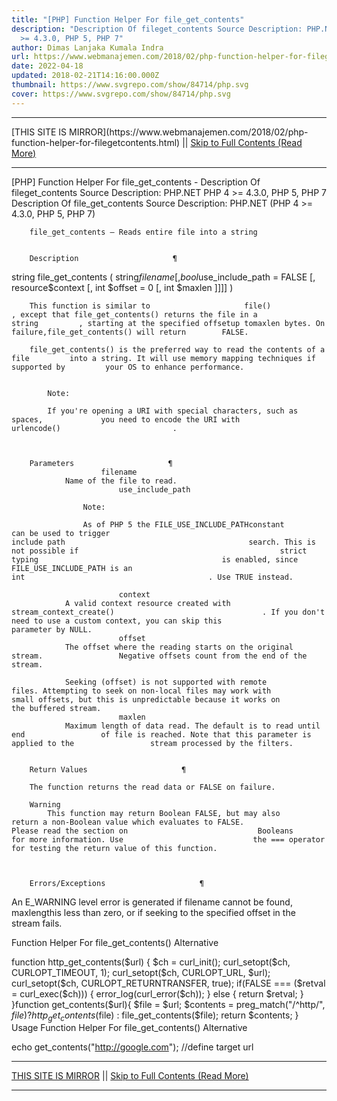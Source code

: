 ```yaml
---
title: "[PHP] Function Helper For file_get_contents"
description: "Description Of fileget_contents Source Description: PHP.NET PHP 4
  >= 4.3.0, PHP 5, PHP 7"
author: Dimas Lanjaka Kumala Indra
url: https://www.webmanajemen.com/2018/02/php-function-helper-for-filegetcontents.html
date: 2022-04-18
updated: 2018-02-21T14:16:00.000Z
thumbnail: https://www.svgrepo.com/show/84714/php.svg
cover: https://www.svgrepo.com/show/84714/php.svg
---
```


<hr/> [THIS SITE IS MIRROR](https://www.webmanajemen.com/2018/02/php-function-helper-for-filegetcontents.html) || <a href="https://www.webmanajemen.com/2018/02/php-function-helper-for-filegetcontents.html" rel="follow" class="button" id="read-more">Skip to Full Contents (Read More)</a> <hr/> [PHP] Function Helper For file_get_contents - Description Of fileget_contents Source Description: PHP.NET PHP 4 >= 4.3.0, PHP 5, PHP 7 Description Of file_get_contents     
Source Description: PHP.NET    
        (PHP 4 >= 4.3.0, PHP 5, PHP 7)     
    
        file_get_contents — Reads entire file into a string     

    
        Description                     ¶             
    
string file_get_contents ( string$filename [, bool$use_include_path = FALSE [, resource$context [, int $offset = 0 [, int        $maxlen ]]]] )     
    
        This function is similar to                     file()                 , except that file_get_contents() returns the file in a                     string         , starting at the specified offsetup tomaxlen bytes. On failure,file_get_contents() will return        FALSE.     
    
        file_get_contents() is the preferred way to read the contents of a file         into a string. It will use memory mapping techniques if supported by         your OS to enhance performance.     
    
        
            Note:         
        
            If you're opening a URI with special characters, such as spaces,             you need to encode the URI with                             urlencode()                         .         
    

    
        Parameters                     ¶             
                        filename                            
                Name of the file to read.             
                            use_include_path                            
                
                    Note:                 
                
                    As of PHP 5 the FILE_USE_INCLUDE_PATHconstant                     can be used to trigger                                             include path                                         search. This is not possible if                                             strict typing                                         is enabled, since FILE_USE_INCLUDE_PATH is an                                             int                                         . Use TRUE instead.                 
            
                            context                            
                A valid context resource created with                                     stream_context_create()                                 . If you don't need to use a custom context, you can skip this                 parameter by NULL.             
                            offset                            
                The offset where the reading starts on the original stream.                 Negative offsets count from the end of the stream.             
            
                Seeking (offset) is not supported with remote                 files. Attempting to seek on non-local files may work with                 small offsets, but this is unpredictable because it works on                 the buffered stream.             
                            maxlen                            
                Maximum length of data read. The default is to read until end                 of file is reached. Note that this parameter is applied to the                 stream processed by the filters.             
            
    
        Return Values                     ¶             
    
        The function returns the read data or FALSE on failure.     
    
        Warning         
            This function may return Boolean FALSE, but may also             return a non-Boolean value which evaluates to FALSE.             Please read the section on                             Booleans                         for more information. Use                             the === operator                         for testing the return value of this function.         
    

    
        Errors/Exceptions                     ¶             
    
An E_WARNING level error is generated if        filename cannot be found, maxlengthis less         than zero, or if seeking to the specified offset in the         stream fails.     

Function Helper For file_get_contents() Alternative

function http_get_contents($url)
{  $ch = curl_init();
  curl_setopt($ch, CURLOPT_TIMEOUT, 1);
  curl_setopt($ch, CURLOPT_URL, $url);
  curl_setopt($ch, CURLOPT_RETURNTRANSFER, true);
  if(FALSE === ($retval = curl_exec($ch))) {
    error_log(curl_error($ch));
  } else {
    return $retval;
  }
}function get_contents($url){
$file = $url;
$contents = preg_match("/^http/", $file) ? http_get_contents($file) : file_get_contents($file);
return $contents;
}
Usage Function Helper For file_get_contents() Alternative

echo get_contents("http://google.com"); //define target url <hr/> [THIS SITE IS MIRROR](https://www.webmanajemen.com/2018/02/php-function-helper-for-filegetcontents.html) || <a href="https://www.webmanajemen.com/2018/02/php-function-helper-for-filegetcontents.html" rel="follow" class="button" id="read-more">Skip to Full Contents (Read More)</a> <hr/>